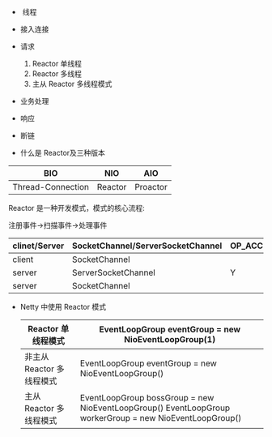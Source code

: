 -  线程 
- 接入连接
- 请求 
  1. Reactor 单线程
  2. Reactor 多线程
  3. 主从 Reactor 多线程模式
- 业务处理
- 响应
- 断链

- 什么是 Reactor及三种版本

| BIO               | NIO     | AIO      |
| ----------------- | ------- | -------- |
| Thread-Connection | Reactor | Proactor |

Reactor 是一种开发模式，模式的核心流程:

注册事件->扫描事件->处理事件

| clinet/Server | SocketChannel/ServerSocketChannel | OP_ACCEPT | OP_CONNECT | OP_WRITER | OP_READ |
| ------------- | --------------------------------- | --------- | ---------- | --------- | ------- |
| client        | SocketChannel                     |           | Y          | Y         | Y       |
| server        | ServerSocketChannel               | Y         |            |           |         |
| server        | SocketChannel                     |           |            | Y         | Y       |

- Netty 中使用 Reactor 模式

  | Reactor 单线程模式        | EventLoopGroup eventGroup = new NioEventLoopGroup(1)         |
  | ------------------------- | ------------------------------------------------------------ |
  | 非主从 Reactor 多线程模式 | EventLoopGroup eventGroup = new NioEventLoopGroup()          |
  | 主从 Reactor 多线程模式   | EventLoopGroup bossGroup = new NioEventLoopGroup() EventLoopGroup workerGroup = new NioEventLoopGroup() |

  